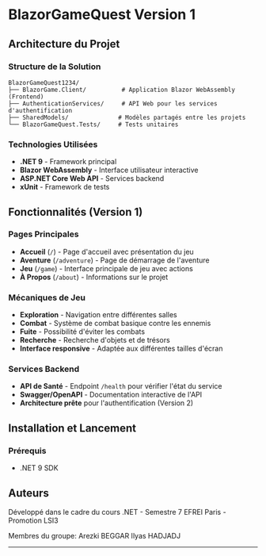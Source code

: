 # BlazorGameQuest Version 1

## Architecture du Projet

### Structure de la Solution
```
BlazorGameQuest1234/
├── BlazorGame.Client/          # Application Blazor WebAssembly (Frontend)
├── AuthenticationServices/     # API Web pour les services d'authentification
├── SharedModels/              # Modèles partagés entre les projets
└── BlazorGameQuest.Tests/     # Tests unitaires
```

### Technologies Utilisées
- **.NET 9** - Framework principal
- **Blazor WebAssembly** - Interface utilisateur interactive
- **ASP.NET Core Web API** - Services backend
- **xUnit** - Framework de tests

## Fonctionnalités (Version 1)

### Pages Principales
- **Accueil** (`/`) - Page d'accueil avec présentation du jeu
- **Aventure** (`/adventure`) - Page de démarrage de l'aventure
- **Jeu** (`/game`) - Interface principale de jeu avec actions
- **À Propos** (`/about`) - Informations sur le projet

### Mécaniques de Jeu
- **Exploration** - Navigation entre différentes salles
- **Combat** - Système de combat basique contre les ennemis
- **Fuite** - Possibilité d'éviter les combats
- **Recherche** - Recherche d'objets et de trésors
- **Interface responsive** - Adaptée aux différentes tailles d'écran

### Services Backend
- **API de Santé** - Endpoint `/health` pour vérifier l'état du service
- **Swagger/OpenAPI** - Documentation interactive de l'API
- **Architecture prête** pour l'authentification (Version 2)

## Installation et Lancement

### Prérequis
- .NET 9 SDK


## Auteurs

Développé dans le cadre du cours .NET - Semestre 7
EFREI Paris - Promotion LSI3

Membres du groupe:
Arezki BEGGAR
Ilyas HADJADJ

---